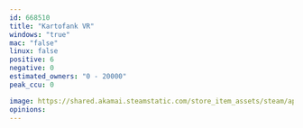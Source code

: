 ```yaml
---
id: 668510
title: "Kartofank VR"
windows: "true"
mac: "false"
linux: false
positive: 6
negative: 0
estimated_owners: "0 - 20000"
peak_ccu: 0

image: https://shared.akamai.steamstatic.com/store_item_assets/steam/apps/668510/header.jpg?t=1507808327
opinions:
---
```

